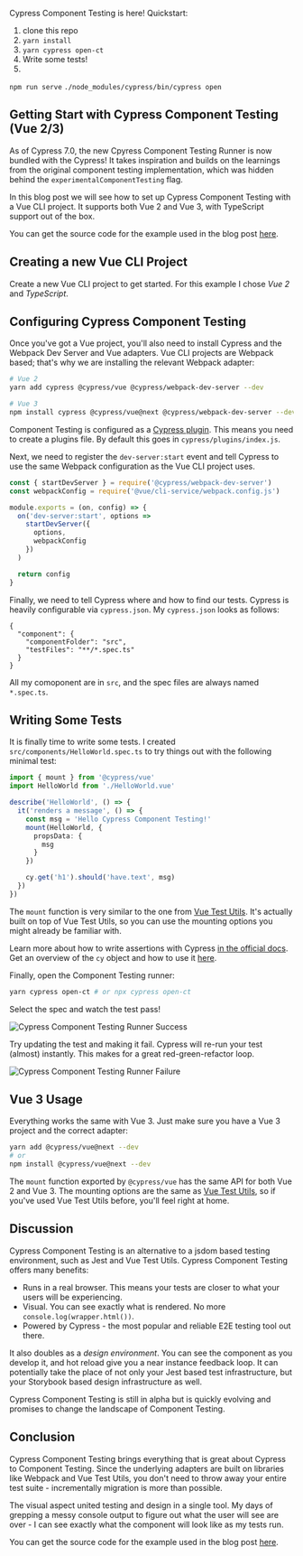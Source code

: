 Cypress Component Testing is here! Quickstart:

1. clone this repo
2. `yarn install`
3. `yarn cypress open-ct`
4. Write some tests!
5. 
 `npm run serve`
`./node_modules/cypress/bin/cypress open`


## Getting Start with Cypress Component Testing (Vue 2/3)

As of Cypress 7.0, the new Cpyress Component Testing Runner is now bundled with the Cypress! It takes inspiration and builds on the learnings from the original component testing implementation, which was hidden behind the `experimentalComponentTesting` flag.

In this blog post we will see how to set up Cypress Component Testing with a Vue CLI project. It supports both Vue 2 and Vue 3, with TypeScript support out of the box.

You can get the source code for the example used in the blog post [here](https://github.com/lmiller1990/vue-cypress-template).

## Creating a new Vue CLI Project

Create a new Vue CLI project to get started. For this example I chose _Vue 2_ and _TypeScript_. 

## Configuring Cypress Component Testing

Once you've got a Vue project, you'll also need to install Cypress and the Webpack Dev Server and Vue adapters. Vue CLI projects are Webpack based; that's why we are installing the relevant Webpack adapter:


```sh
# Vue 2
yarn add cypress @cypress/vue @cypress/webpack-dev-server --dev

# Vue 3
npm install cypress @cypress/vue@next @cypress/webpack-dev-server --dev
```

Component Testing is configured as a [Cypress plugin](https://docs.cypress.io/guides/tooling/plugins-guide). This means you need to create a plugins file. By default this goes in `cypress/plugins/index.js`. 

Next, we need to register the `dev-server:start` event and tell Cypress to use the same Webpack configuration as the Vue CLI project uses.

```js
const { startDevServer } = require('@cypress/webpack-dev-server')
const webpackConfig = require('@vue/cli-service/webpack.config.js')

module.exports = (on, config) => {
  on('dev-server:start', options =>
    startDevServer({
      options,
      webpackConfig
    })
  )

  return config
}
```

Finally, we need to tell Cypress where and how to find our tests. Cypress is heavily configurable via `cypress.json`. My `cypress.json` looks as follows:

```
{
  "component": {
    "componentFolder": "src",
    "testFiles": "**/*.spec.ts"
  }
}
```

All my comoponent are in `src`, and the spec files are always named `*.spec.ts`.

## Writing Some Tests

It is finally time to write some tests. I created `src/components/HelloWorld.spec.ts` to try things out with the following minimal test:

```ts
import { mount } from '@cypress/vue'
import HelloWorld from './HelloWorld.vue'

describe('HelloWorld', () => {
  it('renders a message', () => {
    const msg = 'Hello Cypress Component Testing!'
    mount(HelloWorld, {
      propsData: {
        msg
      }
    })

    cy.get('h1').should('have.text', msg)
  })
})
```

The `mount` function is very similar to the one from [Vue Test Utils](https://vue-test-utils.vuejs.org/). It's actually built on top of Vue Test Utils, so you can use the mounting options you might already be familiar with.

Learn more about how to write assertions with Cypress [in the official docs](https://docs.cypress.io/guides/references/assertions). Get an overview of the `cy` object and how to use it [here](https://docs.cypress.io/guides/core-concepts/introduction-to-cypress#Cypress-Can-Be-Simple-Sometimes).

Finally, open the Component Testing runner:

```sh
yarn cypress open-ct # or npx cypress open-ct
```

Select the spec and watch the test pass!

![Cypress Component Testing Runner Success](https://github.com/lmiller1990/vue-cypress-template/raw/master/img1.png)

Try updating the test and making it fail. Cypress will re-run your test (almost) instantly. This makes for a great red-green-refactor loop.

![Cypress Component Testing Runner Failure](https://github.com/lmiller1990/vue-cypress-template/raw/master/img2.png)

## Vue 3 Usage

Everything works the same with Vue 3. Just make sure you have a Vue 3 project and the correct adapter:

```sh
yarn add @cypress/vue@next --dev
# or
npm install @cypress/vue@next --dev
```

The `mount` function exported by `@cypress/vue` has the same API for both Vue 2 and Vue 3. The mounting options are the same as [Vue Test Utils](https://next.vue-test-utils.vuejs.org/api/#mount), so if you've used Vue Test Utils before, you'll feel right at home. 

## Discussion

Cypress Component Testing is an alternative to a jsdom based testing environment, such as Jest and Vue Test Utils. Cypress Component Testing offers many benefits:

- Runs in a real browser. This means your tests are closer to what your users will be experiencing.
- Visual. You can see exactly what is rendered. No more `console.log(wrapper.html())`.
- Powered by Cypress - the most popular and reliable E2E testing tool out there.

It also doubles as a *design environment*. You can see the component as you develop it, and hot reload give you a near instance feedback loop. It can potentially take the place of not only your Jest based test infrastructure, but your Storybook based design infrastructure as well. 

Cypress Component Testing is still in alpha but is quickly evolving and promises to change the landscape of Component Testing.

## Conclusion

Cypress Component Testing brings everything that is great about Cypress to Component Testing. Since the underlying adapters are built on libraries like Webpack and Vue Test Utils, you don't need to throw away your entire test suite - incrementally migration is more than possible. 

The visual aspect united testing and design in a single tool. My days of grepping a messy console output to figure out what the user will see are over - I can see exactly what the component will look like as my tests run.

You can get the source code for the example used in the blog post [here](https://github.com/lmiller1990/vue-cypress-template).
